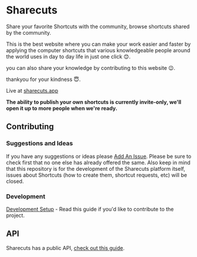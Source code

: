 # Sharecuts

Share your favorite Shortcuts with the community, browse shortcuts shared by the community.

This is the best website where you can make your work easier and faster by applying the computer shortcuts that various knowledgeable people around the world uses in day to day life in just one click 😊. 

you can also share your knowledge by contributing to this website 😉.

thankyou for your kindness 😇.

Live at [sharecuts.app][1]

**The ability to publish your own shortcuts is currently invite-only, we'll open it up to more people when we're ready.**

[1]:	https://sharecuts.app

## Contributing

### Suggestions and Ideas

If you have any suggestions or ideas please [Add An Issue](https://github.com/insidegui/Sharecuts/issues/new). Please be sure to check first that no one else has already offered the same. Also keep in mind that this repository is for the development of the Sharecuts platform itself, issues about Shortcuts (how to create them, shortcut requests, etc) will be closed.

### Development

[Development Setup](https://github.com/insidegui/Sharecuts/wiki) - Read this guide if you'd like to contribute to the project.

## API

Sharecuts has a public API, [check out this guide](./API.md).
